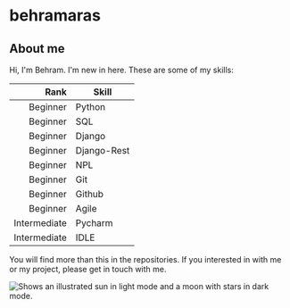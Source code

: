 # behramaras

## About me

Hi, I'm Behram. I'm new in here. These are some of my skills:

|    Rank    |   Skill   |
|-----------:|-----------|
|  Beginner  |   Python  |
|  Beginner  |    SQL    |
|  Beginner  |  Django   |
|  Beginner  |Django-Rest|
|  Beginner  |    NPL    |
|  Beginner  |    Git    |
|  Beginner  |  Github   |
|  Beginner  |   Agile   |
|Intermediate|  Pycharm  |
|Intermediate|   IDLE    |

You will find more than this in the repositories.
If you interested in with me or my project, please get in touch with me.

<picture>
 <source media="(prefers-color-scheme: dark)" srcset="https://user-images.githubusercontent.com/79098574/216712606-a1531598-f96f-414b-b7de-820753e40f83.jpg">
 <source media="(prefers-color-scheme: light)" srcset="https://user-images.githubusercontent.com/79098574/216712606-a1531598-f96f-414b-b7de-820753e40f83.jpg">
  <img alt="Shows an illustrated sun in light mode and a moon with stars in dark mode." src="https://user-images.githubusercontent.com/79098574/216712606-a1531598-f96f-414b-b7de-820753e40f83.jpg">
</picture>
